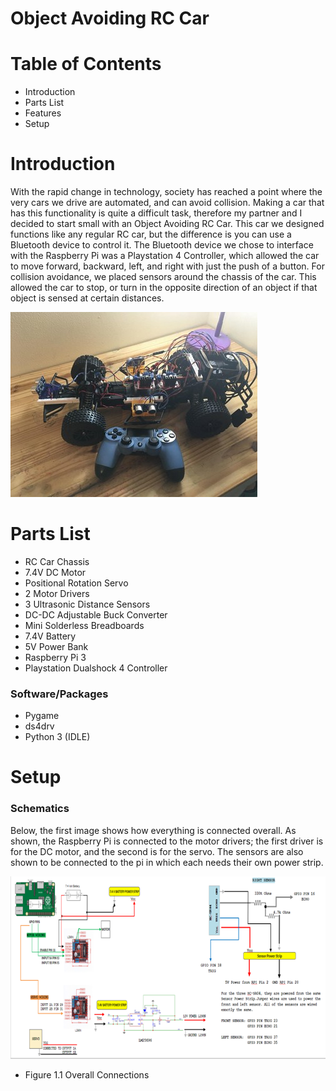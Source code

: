 # Object Avoiding RC Car

# Table of Contents
* Introduction
* Parts List
* Features
* Setup

# Introduction
With the rapid change in technology, society has reached a point where the very cars we drive are automated, and can avoid collision. Making a car that has this functionality is quite a difficult task, therefore my partner and I decided to start small with an Object Avoiding RC Car. This car we designed functions like any regular RC car, but the difference is you can use a Bluetooth device to control it. The Bluetooth device we chose to interface with the Raspberry Pi was a Playstation 4 Controller, which allowed the car to move forward, backward, left, and right with just the push of a button. For collision avoidance, we placed sensors around the chassis of the car. This allowed the car to stop, or turn in the opposite direction of an object if that object is sensed at certain distances. 

![Alt Text](/images/RC_car.jpg)

# Parts List
* RC Car Chassis
* 7.4V DC Motor
* Positional Rotation Servo
* 2 Motor Drivers
* 3 Ultrasonic Distance Sensors
* DC-DC Adjustable Buck Converter
* Mini Solderless Breadboards
* 7.4V Battery
* 5V Power Bank
* Raspberry Pi 3
* Playstation Dualshock 4 Controller

### Software/Packages
* Pygame
* ds4drv
* Python 3 (IDLE)

# Setup

### Schematics
Below, the first image shows how everything is connected overall. As shown, the Raspberry Pi is connected to the motor drivers; the first driver is for the DC motor, and the second is for the servo. The sensors are also shown to be connected to the pi in which each needs their own power strip.

![Alt Text](/images/RC_car_schematic_1.png)

- Figure 1.1 Overall Connections


